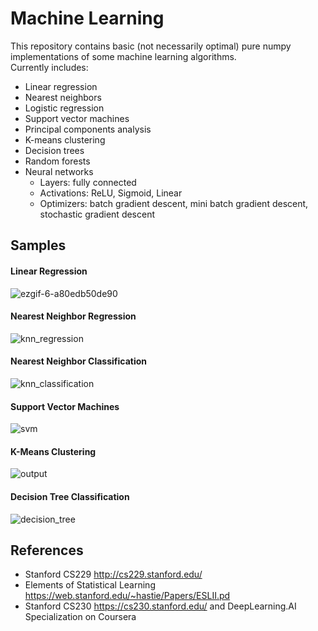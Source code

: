 # Machine Learning

This repository contains basic (not necessarily optimal) pure numpy implementations of some machine learning algorithms.  
Currently includes:

- Linear regression
- Nearest neighbors
- Logistic regression 
- Support vector machines 
- Principal components analysis 
- K-means clustering
- Decision trees
- Random forests
- Neural networks
  - Layers: fully connected 
  - Activations: ReLU, Sigmoid, Linear
  - Optimizers: batch gradient descent, mini batch gradient descent, stochastic gradient descent 

## Samples

#### Linear Regression

![ezgif-6-a80edb50de90](https://user-images.githubusercontent.com/65565946/126893678-16c7ca8c-70c5-4650-ac71-22cb5a0f0c29.gif)

#### Nearest Neighbor Regression

![knn_regression](https://user-images.githubusercontent.com/65565946/127392415-bf4f8fe3-fad4-415f-961a-a5dc3ba9fd30.png)

#### Nearest Neighbor Classification

![knn_classification](https://user-images.githubusercontent.com/65565946/127392294-12d67e54-d010-4395-8a91-1643dcd84bd3.png)

#### Support Vector Machines

![svm](https://user-images.githubusercontent.com/65565946/127392069-874ac6c7-f859-41b0-8503-263797fa6437.png)

#### K-Means Clustering

![output](https://user-images.githubusercontent.com/65565946/128057555-f611d187-2341-4c64-923c-def8a098dd2e.png)

#### Decision Tree Classification

![decision_tree](https://user-images.githubusercontent.com/65565946/127392479-1ede1293-a960-4952-9436-01da748bdeb9.png)

## References
- Stanford CS229 http://cs229.stanford.edu/
- Elements of Statistical Learning https://web.stanford.edu/~hastie/Papers/ESLII.pd
- Stanford CS230 https://cs230.stanford.edu/ and DeepLearning.AI Specialization on Coursera
